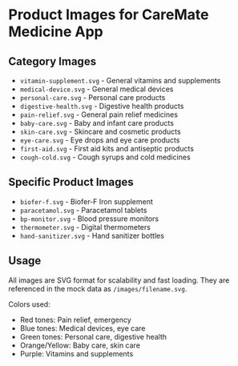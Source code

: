 # Product Images for CareMate Medicine App

## Category Images
- `vitamin-supplement.svg` - General vitamins and supplements
- `medical-device.svg` - General medical devices  
- `personal-care.svg` - Personal care products
- `digestive-health.svg` - Digestive health products
- `pain-relief.svg` - General pain relief medicines
- `baby-care.svg` - Baby and infant care products
- `skin-care.svg` - Skincare and cosmetic products
- `eye-care.svg` - Eye drops and eye care products
- `first-aid.svg` - First aid kits and antiseptic products
- `cough-cold.svg` - Cough syrups and cold medicines

## Specific Product Images  
- `biofer-f.svg` - Biofer-F Iron supplement
- `paracetamol.svg` - Paracetamol tablets
- `bp-monitor.svg` - Blood pressure monitors
- `thermometer.svg` - Digital thermometers
- `hand-sanitizer.svg` - Hand sanitizer bottles

## Usage
All images are SVG format for scalability and fast loading. They are referenced in the mock data as `/images/filename.svg`.

Colors used:
- Red tones: Pain relief, emergency
- Blue tones: Medical devices, eye care  
- Green tones: Personal care, digestive health
- Orange/Yellow: Baby care, skin care
- Purple: Vitamins and supplements